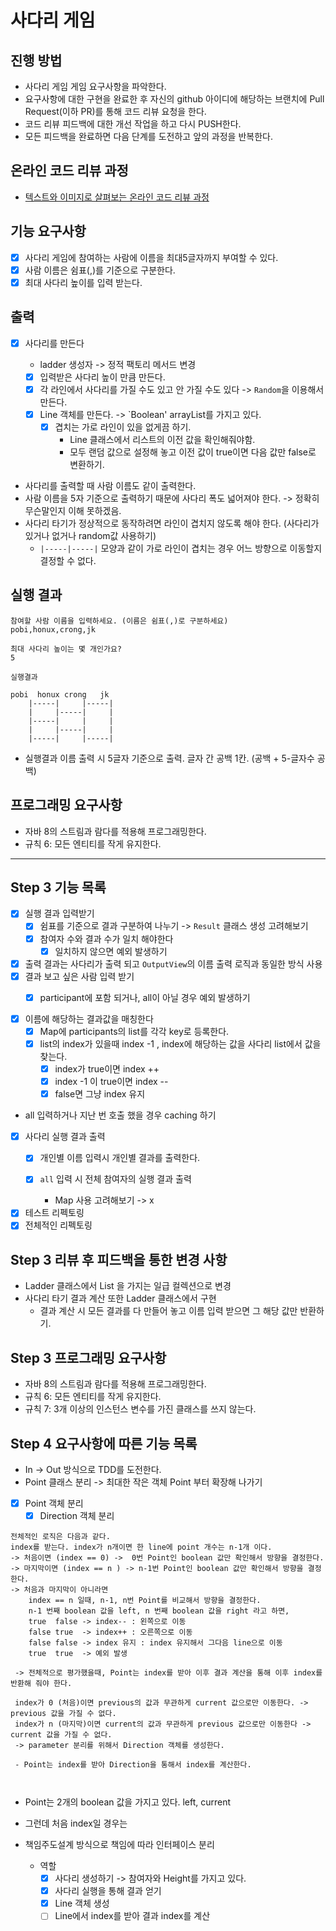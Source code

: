 # 사다리 게임
## 진행 방법
* 사다리 게임 게임 요구사항을 파악한다.
* 요구사항에 대한 구현을 완료한 후 자신의 github 아이디에 해당하는 브랜치에 Pull Request(이하 PR)를 통해 코드 리뷰 요청을 한다.
* 코드 리뷰 피드백에 대한 개선 작업을 하고 다시 PUSH한다.
* 모든 피드백을 완료하면 다음 단계를 도전하고 앞의 과정을 반복한다.

## 온라인 코드 리뷰 과정
* [텍스트와 이미지로 살펴보는 온라인 코드 리뷰 과정](https://github.com/nextstep-step/nextstep-docs/tree/master/codereview)


## 기능 요구사항
- [x] 사다리 게임에 참여하는 사람에 이름을 최대5글자까지 부여할 수 있다.
- [x] 사람 이름은 쉼표(,)를 기준으로 구분한다.
- [x] 최대 사다리 높이를 입력 받는다.

## 출력
- [x] 사다리를 만든다
  - ladder 생성자 -> 정적 팩토리 메서드 변경

  - [x] 입력받은 사다리 높이 만큼 만든다.
  - [x] 각 라인에서 사다리를 가질 수도 있고 안 가질 수도 있다 -> `Random`을 이용해서 만든다.
  - [x] Line 객체를 만든다. -> `Boolean' arrayList를 가지고 있다.
    - [x] 겹치는 가로 라인이 있을 없게끔 하기.
      - Line 클래스에서 리스트의 이전 값을 확인해줘야함.
      - 모두 랜덤 값으로 설정해 놓고 이전 값이 true이면 다음 값만 false로 변환하기.
   
- 사다리를 출력할 때 사람 이름도 같이 출력한다.
- 사람 이름을 5자 기준으로 출력하기 때문에 사다리 폭도 넓어져야 한다. -> 정확히 무슨말인지 이해 못하겠음.
- 사다리 타기가 정상적으로 동작하려면 라인이 겹치지 않도록 해야 한다. (사다리가 있거나 없거나 random값 사용하기) 
  - `|-----|-----|` 모양과 같이 가로 라인이 겹치는 경우 어느 방향으로 이동할지 결정할 수 없다.

## 실행 결과
```
참여할 사람 이름을 입력하세요. (이름은 쉼표(,)로 구분하세요)
pobi,honux,crong,jk

최대 사다리 높이는 몇 개인가요?
5

실행결과

pobi  honux crong   jk 
    |-----|     |-----|
    |     |-----|     |
    |-----|     |     |
    |     |-----|     |
    |-----|     |-----|
```
- 실행결과 이름 출력 시 5글자 기준으로 출력. 글자 간 공백 1칸. (공백 + 5-글자수 공백)

## 프로그래밍 요구사항
- 자바 8의 스트림과 람다를 적용해 프로그래밍한다.
- 규칙 6: 모든 엔티티를 작게 유지한다.
---

## Step 3 기능 목록
- [x] 실행 결과 입력받기
  - [x] 쉼표를 기준으로 결과 구분하여 나누기 -> `Result` 클래스 생성 고려해보기
  - [x] 참여자 수와 결과 수가 일치 해야한다
    - [x] 일치하지 않으면 예외 발생하기
- [x] 출력 결과는 사다리가 출력 되고 `OutputView`의 이름 출력 로직과 동일한 방식 사용
- [x] 결과 보고 싶은 사람 입력 받기
  - [x] participant에 포함 되거나, all이 아닐 경우 예외 발생하기

  
- [x] 이름에 해당하는 결과값을 매칭한다
  - [x] Map에 participants의 list를 각각 key로 등록한다.
  - [x] list의 index가 있을때 index -1 , index에 해당하는 값을 사다리 list에서 값을 찾는다.
    - [x] index가 true이면 index ++
    - [x] index -1 이 true이면 index --
    - [x] false면 그냥 index 유지
- all 입력하거나 지난 번 호출 했을 경우 caching 하기

- [x] 사다리 실행 결과 출력
  - [x] 개인별 이름 입력시 개인별 결과를 출력한다.

  - [x] `all` 입력 시 전체 참여자의 실행 결과 출력
    - Map 사용 고려해보기 -> x
  
- [x] 테스트 리펙토링
- [x] 전체적인 리펙토링

## Step 3 리뷰 후 피드백을 통한 변경 사항

- Ladder 클래스에서 List<Line> 을 가지는 일급 컬렉션으로 변경
- 사다리 타기 결과 계산 또한 Ladder 클래스에서 구현
  - 결과 계산 시 모든 결과를 다 만들어 놓고 이름 입력 받으면 그 해당 값만 반환하기.


## Step 3 프로그래밍 요구사항
- 자바 8의 스트림과 람다를 적용해 프로그래밍한다.
- 규칙 6: 모든 엔티티를 작게 유지한다.
- 규칙 7: 3개 이상의 인스턴스 변수를 가진 클래스를 쓰지 않는다.

## Step 4 요구사항에 따른 기능 목록
- In -> Out 방식으로 TDD를 도전한다.
- Point 클래스 분리 -> 최대한 작은 객체 Point 부터 확장해 나가기
- [x] Point 객체 분리
  - [x] Direction 객체 분리
```
전체적인 로직은 다음과 같다.
index를 받는다. index가 n개이면 한 line에 point 개수는 n-1개 이다.
-> 처음이면 (index == 0) ->  0번 Point인 boolean 값만 확인해서 방향을 결정한다.
-> 마지막이면 (index == n ) -> n-1번 Point인 boolean 값만 확인해서 방향을 결정한다.
-> 처음과 마지막이 아니라면 
    index == n 일때, n-1, n번 Point를 비교해서 방향을 결정한다.
    n-1 번째 boolean 값을 left, n 번째 boolean 값을 right 라고 하면, 
    true  false -> index-- : 왼쪽으로 이동
    false true  -> index++ : 오른쪽으로 이동
    false false -> index 유지 : index 유지해서 그다음 line으로 이동
    true  true  -> 예외 발생
    
 -> 전체적으로 평가했을때, Point는 index를 받아 이후 결과 계산을 통해 이후 index를 반환해 줘야 한다.
 
 index가 0 (처음)이면 previous의 값과 무관하게 current 값으로만 이동한다. -> previous 값을 가질 수 없다.
 index가 n (마지막)이면 current의 값과 무관하게 previous 값으로만 이동한다 -> current 값을 가질 수 없다.
 -> parameter 분리를 위해서 Direction 객체를 생성한다.
 
 - Point는 index를 받아 Direction을 통해서 index를 계산한다.
 
 
```

  - Point는 2개의 boolean 값을 가지고 있다. left, current
  - 그런데 처음 index일 경우는 


- 책임주도설계 방식으로 책임에 따라 인터페이스 분리
  - 역할
    - [x] 사다리 생성하기 -> 참여자와 Height를 가지고 있다.
    - [x] 사다리 실행을 통해 결과 얻기
    - [x] Line 객체 생성
    - [ ] Line에서 index를 받아 결과 index를 계산